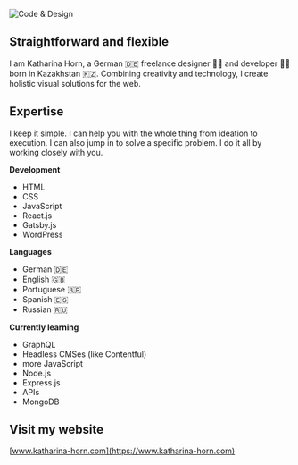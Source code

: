 ![Code & Design](https://www.katharina-horn.com/assets/img/Code_and_Design.9d1dce1e9af2b152187aeabea6f8961c.svg)

## Straightforward and flexible

I am Katharina Horn, a German :de: freelance designer :woman_artist: and developer :woman_technologist: born in Kazakhstan :kazakhstan:. Combining creativity and technology, I create holistic visual solutions for the web.

## Expertise

I keep it simple. I can help you with the whole thing from ideation to execution. I can also jump in to solve a specific problem. I do it all by working closely with you.

**Development**

* HTML
* CSS
* JavaScript
* React.js
* Gatsby.js
* WordPress

**Languages**

* German :de: 
* English :uk: 
* Portuguese :brazil:
* Spanish :es: 
* Russian :ru: 

**Currently learning**

* GraphQL
* Headless CMSes (like Contentful)
* more JavaScript
* Node.js
* Express.js
* APIs
* MongoDB

## Visit my website

[www.katharina-horn.com](https://www.katharina-horn.com)

<!--
**kathahorn/kathahorn** is a ✨ _special_ ✨ repository because its `README.md` (this file) appears on your GitHub profile.

Here are some ideas to get you started:

- 🔭 I’m currently working on ...
- 🌱 I’m currently learning ...
- 👯 I’m looking to collaborate on ...
- 🤔 I’m looking for help with ...
- 💬 Ask me about ...
- 📫 How to reach me: ...
- 😄 Pronouns: ...
- ⚡ Fun fact: ...
-->
